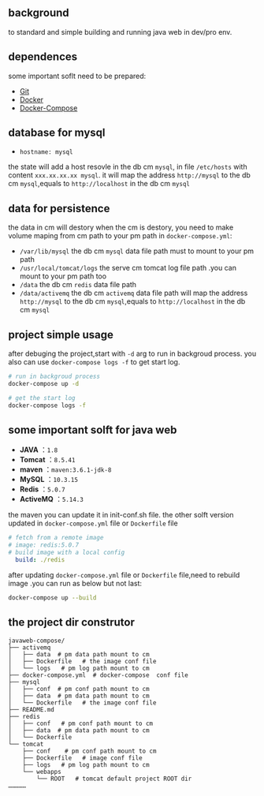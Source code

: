 ## background

to standard and simple building and running java web in dev/pro env.
## dependences

some important soflt need to be prepared:

- [Git](https://git-scm.com/downloads)
- [Docker](https://www.docker.com/products/docker/)
- [Docker-Compose](https://docs.docker.com/compose/install/#install-compose)
## database for mysql

- `hostname: mysql`

the state will add a host resovle in the db cm `mysql`, in file  `/etc/hosts` with content `xxx.xx.xx.xx mysql`.
it will map the address `http://mysql`  to the db cm  `mysql`,equals to `http://localhost` in  the db cm  `mysql`
## data for persistence

the data in cm will destory when the cm is destory, you need to make volume maping from cm path to your pm path in  `docker-compose.yml`:

- `/var/lib/mysql` the db cm `mysql` data file path must to mount to your  pm path
- `/usr/local/tomcat/logs` the serve cm tomcat log file path .you can mount to  your pm path too
- `/data` the db cm `redis` data file path
- `/data/activemq` the db cm `activemq` data file path will map the address `http://mysql`  to the db cm  `mysql`,equals to `http://localhost` in  the db cm  `mysql`

## project simple usage 

after debuging the project,start with  `-d` arg to run in backgroud process.
you also can use  `docker-compose logs -f` to get start log.

```sh
# run in backgroud process
docker-compose up -d

# get the start log
docker-compose logs -f
```

## some important solft for java web

- **JAVA** ：`1.8`
- **Tomcat** ：`8.5.41`
- **maven** ：`maven:3.6.1-jdk-8` 
- **MySQL** ：`10.3.15`
- **Redis** ：`5.0.7`
- **ActiveMQ** ：`5.14.3`


the maven you can update it in init-conf.sh file.
the other solft version updated in `docker-compose.yml` file or `Dockerfile` file

```yml
# fetch from a remote image
# image: redis:5.0.7
# build image with a local config
  build: ./redis
```

after updating `docker-compose.yml` file or `Dockerfile` file,need to  rebuild image .you can run as below but not last:
```sh
docker-compose up --build
```

## the project dir construtor

```
javaweb-compose/
├── activemq
│   ├── data  # pm data path mount to cm
│   ├── Dockerfile   # the image conf file
│   └── logs   # pm log path mount to cm
├── docker-compose.yml  # docker-compose  conf file
├── mysql
│   ├── conf  # pm conf path mount to cm
│   ├── data  # pm data path mount to cm
│   └── Dockerfile   # the image conf file
├── README.md
├── redis
│   ├── conf   # pm conf path mount to cm
│   ├── data  # pm data path mount to cm
│   └── Dockerfile
└── tomcat
    ├── conf    # pm conf path mount to cm
    ├── Dockerfile   # image conf file
    ├── logs   # pm log path mount to cm
    └── webapps
        └── ROOT   # tomcat default project ROOT dir
……………
```
